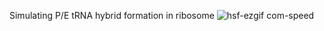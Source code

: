 Simulating P/E tRNA hybrid formation in ribosome
![hsf-ezgif com-speed](https://github.com/Sandra-Byju/PE_hybrid_analysis/assets/88822650/fed657e0-271b-47d6-b47e-5a3d9459a24a)
